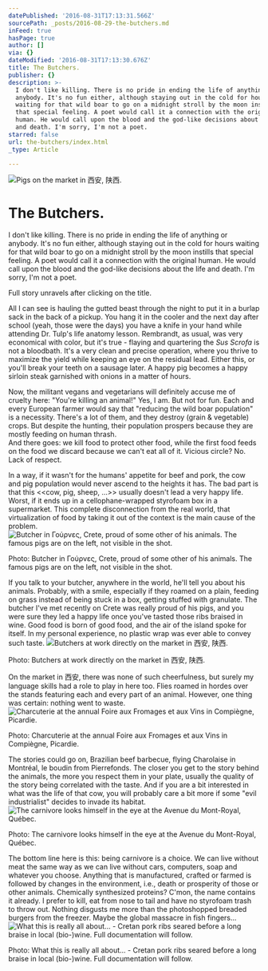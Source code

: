```yaml
---
datePublished: '2016-08-31T17:13:31.566Z'
sourcePath: _posts/2016-08-29-the-butchers.md
inFeed: true
hasPage: true
author: []
via: {}
dateModified: '2016-08-31T17:13:30.676Z'
title: The Butchers.
publisher: {}
description: >-
  I don't like killing. There is no pride in ending the life of anything or
  anybody. It's no fun either, although staying out in the cold for hours
  waiting for that wild boar to go on a midnight stroll by the moon instills
  that special feeling. A poet would call it a connection with the original
  human. He would call upon the blood and the god-like decisions about the life
  and death. I'm sorry, I'm not a poet.
starred: false
url: the-butchers/index.html
_type: Article

---
```

![Pigs on the market in 西安, 陕西.](https://the-grid-user-content.s3-us-west-2.amazonaws.com/f4b53243-807b-4853-b93b-e14005569e47.jpg)

# The Butchers.

I don't like killing. There is no pride in ending the life of anything or anybody. It's no fun either, although staying out in the cold for hours waiting for that wild boar to go on a midnight stroll by the moon instills that special feeling. A poet would call it a connection with the original human. He would call upon the blood and the god-like decisions about the life and death. I'm sorry, I'm not a poet.

Full story unravels after clicking on the title.

All I can see is hauling the gutted beast through the night to put it in a burlap sack in the back of a pickup. You hang it in the cooler and the next day after school (yeah, those were the days) you have a knife in your hand while attending Dr. Tulp's life anatomy lesson. Rembrandt, as usual, was very economical with color, but it's true - flaying and quartering the _Sus Scrofa_ is not a bloodbath. It's a very clean and precise operation, where you thrive to maximize the yield while keeping an eye on the residual lead. Either this, or you'll break your teeth on a sausage later. A happy pig becomes a happy sirloin steak garnished with onions in a matter of hours.

Now, the militant vegans and vegetarians will definitely accuse me of cruelty here: "You're killing an animal!" Yes, I am. But not for fun. Each and every European farmer would say that "reducing the wild boar population" is a necessity. There's a lot of them, and they destroy (grain & vegetable) crops. But despite the hunting, their population prospers because they are mostly feeding on human thrash.  
And there goes: we kill food to protect other food, while the first food feeds on the food we discard because we can't eat all of it. Vicious circle? No. Lack of respect.

In a way, if it wasn't for the humans' appetite for beef and pork, the cow and pig population would never ascend to the heights it has. The bad part is that this <<cow, pig, sheep, ...\>\> usually doesn't lead a very happy life. Worst, if it ends up in a cellophane-wrapped styrofoam box in a supermarket. This complete disconnection from the real world, that virtualization of food by taking it out of the context is the main cause of the problem.
![Butcher in Γούρν&epsi;ς, Crete, proud of some other of his animals. The famous pigs are on the left, not visible in the shot.](https://the-grid-user-content.s3-us-west-2.amazonaws.com/ac1048ba-a6dd-46c8-8e37-f96d48ed496c.jpg)

Photo: Butcher in Γούρνες, Crete, proud of some other of his animals. The famous pigs are on the left, not visible in the shot.

If you talk to your butcher, anywhere in the world, he'll tell you about his animals. Probably, with a smile, especially if they roamed on a plain, feeding on grass instead of being stuck in a box, getting stuffed with granulate. The butcher I've met recently on Crete was really proud of his pigs, and you were sure they led a happy life once you've tasted those ribs braised in wine. Good food is born of good food, and the air of the island spoke for itself. In my personal experience, no plastic wrap was ever able to convey such taste.
![Butchers at work directly on the market in 西安, 陕西.](https://the-grid-user-content.s3-us-west-2.amazonaws.com/6cfdb9a4-deac-462a-8249-45fa880ba91c.jpg)

Photo: Butchers at work directly on the market in 西安, 陕西.

On the market in 西安, there was none of such cheerfulness, but surely my language skills had a role to play in here too. Flies roamed in hordes over the stands featuring each and every part of an animal. However, one thing was certain: nothing went to waste.
![Charcuterie at the annual Foire aux Fromages et aux Vins in Compiègne, Picardie.](https://the-grid-user-content.s3-us-west-2.amazonaws.com/0019d4f4-75b7-4b40-8551-124ded2de023.jpg)

Photo: Charcuterie at the annual Foire aux Fromages et aux Vins in Compiègne, Picardie.

The stories could go on, Brazilian beef barbecue, flying Charolaise in Montréal, le boudin from Pierrefonds. The closer you get to the story behind the animals, the more you respect them in your plate, usually the quality of the story being correlated with the taste. And if you are a bit interested in what was the life of that cow, you will probably care a bit more if some "evil industrialist" decides to invade its habitat.
![The carnivore looks himself in the eye at the Avenue du Mont-Royal, Québec.](https://the-grid-user-content.s3-us-west-2.amazonaws.com/fc2cf695-210e-4717-b1f6-52832f00d19e.jpg)

Photo: The carnivore looks himself in the eye at the Avenue du Mont-Royal, Québec.

The bottom line here is this: being carnivore is a choice. We can live without meat the same way as we can live without cars, computers, soap and whatever you choose. Anything that is manufactured, crafted or farmed is followed by changes in the environment, i.e., death or prosperity of those or other animals. Chemically synthesized proteins? C'mon, the name contains it already. I prefer to kill, eat from nose to tail and have no styrofoam trash to throw out. Nothing disgusts me more than the photoshopped breaded burgers from the freezer. Maybe the global massacre in fish fingers...
![What this is really all about... - Cretan pork ribs seared before a long braise in local (bio-)wine. Full documentation will follow.](https://the-grid-user-content.s3-us-west-2.amazonaws.com/297a1d76-b051-4e88-b98e-1e4f2deb1a95.jpg)

Photo: What this is really all about... - Cretan pork ribs seared before a long braise in local (bio-)wine. Full documentation will follow.